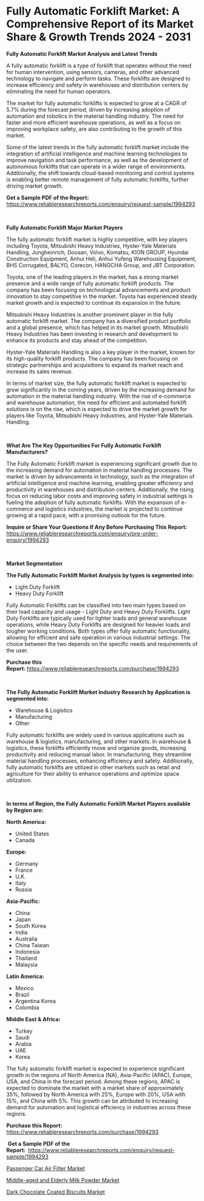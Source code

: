 <p><h1>Fully Automatic Forklift Market: A Comprehensive Report of its Market Share & Growth Trends 2024 - 2031</h1></p><p><strong>Fully Automatic Forklift Market Analysis and Latest Trends</strong></p>
<p><p>A fully automatic forklift is a type of forklift that operates without the need for human intervention, using sensors, cameras, and other advanced technology to navigate and perform tasks. These forklifts are designed to increase efficiency and safety in warehouses and distribution centers by eliminating the need for human operators.</p><p>The market for fully automatic forklifts is expected to grow at a CAGR of 5.7% during the forecast period, driven by increasing adoption of automation and robotics in the material handling industry. The need for faster and more efficient warehouse operations, as well as a focus on improving workplace safety, are also contributing to the growth of this market.</p><p>Some of the latest trends in the fully automatic forklift market include the integration of artificial intelligence and machine learning technologies to improve navigation and task performance, as well as the development of autonomous forklifts that can operate in a wider range of environments. Additionally, the shift towards cloud-based monitoring and control systems is enabling better remote management of fully automatic forklifts, further driving market growth.</p></p>
<p><strong>Get a Sample PDF of the Report:&nbsp;</strong> <a href="https://www.reliableresearchreports.com/enquiry/request-sample/1994293">https://www.reliableresearchreports.com/enquiry/request-sample/1994293</a></p>
<p>&nbsp;</p>
<p><strong>Fully Automatic Forklift Major Market Players</strong></p>
<p><p>The fully automatic forklift market is highly competitive, with key players including Toyota, Mitsubishi Heavy Industries, Hyster-Yale Materials Handling, Jungheinrich, Doosan, Volvo, Komatsu, KION GROUP, Hyundai Construction Equipment, Anhui Heli, Anhui Yufeng Warehousing Equipment, BHS Corrugated, BALYO, Corecon, HANGCHA Group, and JBT Corporation.</p><p>Toyota, one of the leading players in the market, has a strong market presence and a wide range of fully automatic forklift products. The company has been focusing on technological advancements and product innovation to stay competitive in the market. Toyota has experienced steady market growth and is expected to continue its expansion in the future.</p><p>Mitsubishi Heavy Industries is another prominent player in the fully automatic forklift market. The company has a diversified product portfolio and a global presence, which has helped in its market growth. Mitsubishi Heavy Industries has been investing in research and development to enhance its products and stay ahead of the competition.</p><p>Hyster-Yale Materials Handling is also a key player in the market, known for its high-quality forklift products. The company has been focusing on strategic partnerships and acquisitions to expand its market reach and increase its sales revenue.</p><p>In terms of market size, the fully automatic forklift market is expected to grow significantly in the coming years, driven by the increasing demand for automation in the material handling industry. With the rise of e-commerce and warehouse automation, the need for efficient and automated forklift solutions is on the rise, which is expected to drive the market growth for players like Toyota, Mitsubishi Heavy Industries, and Hyster-Yale Materials Handling.</p></p>
<p>&nbsp;</p>
<p><strong>What Are The Key Opportunities For Fully Automatic Forklift Manufacturers?</strong></p>
<p><p>The Fully Automatic Forklift market is experiencing significant growth due to the increasing demand for automation in material handling processes. The market is driven by advancements in technology, such as the integration of artificial intelligence and machine learning, enabling greater efficiency and productivity in warehouses and distribution centers. Additionally, the rising focus on reducing labor costs and improving safety in industrial settings is fueling the adoption of fully automatic forklifts. With the expansion of e-commerce and logistics industries, the market is projected to continue growing at a rapid pace, with a promising outlook for the future.</p></p>
<p><strong>Inquire or Share Your Questions If Any Before Purchasing This Report:</strong> <a href="https://www.reliableresearchreports.com/enquiry/pre-order-enquiry/1994293">https://www.reliableresearchreports.com/enquiry/pre-order-enquiry/1994293</a></p>
<p>&nbsp;</p>
<p><strong>Market Segmentation</strong></p>
<p><strong>The Fully Automatic Forklift Market Analysis by types is segmented into:</strong></p>
<p><ul><li>Light Duty Forklift</li><li>Heavy Duty Forklift</li></ul></p>
<p><p>Fully Automatic Forklifts can be classified into two main types based on their load capacity and usage - Light Duty and Heavy Duty Forklifts. Light Duty Forklifts are typically used for lighter loads and general warehouse operations, while Heavy Duty Forklifts are designed for heavier loads and tougher working conditions. Both types offer fully automatic functionality, allowing for efficient and safe operation in various industrial settings. The choice between the two depends on the specific needs and requirements of the user.</p></p>
<p><strong>Purchase this Report:&nbsp;</strong><a href="https://www.reliableresearchreports.com/purchase/1994293">https://www.reliableresearchreports.com/purchase/1994293</a></p>
<p>&nbsp;</p>
<p><strong>The Fully Automatic Forklift Market Industry Research by Application is segmented into:</strong></p>
<p><ul><li>Warehouse & Logistics</li><li>Manufacturing</li><li>Other</li></ul></p>
<p><p>Fully automatic forklifts are widely used in various applications such as warehouse & logistics, manufacturing, and other markets. In warehouse & logistics, these forklifts efficiently move and organize goods, increasing productivity and reducing manual labor. In manufacturing, they streamline material handling processes, enhancing efficiency and safety. Additionally, fully automatic forklifts are utilized in other markets such as retail and agriculture for their ability to enhance operations and optimize space utilization.</p></p>
<p>&nbsp;</p>
<p><strong>In terms of Region, the Fully Automatic Forklift Market Players available by Region are:</strong></p>
<p>
    <p> <strong> North America: </strong>
        <ul>
            <li>United States</li>
            <li>Canada</li>
        </ul>
        </p> 
    <p> <strong> Europe: </strong>
        <ul>
            <li>Germany</li>
            <li>France</li>
            <li>U.K.</li>
            <li>Italy</li>
            <li>Russia</li>
        </ul>
        </p> 
    <p> <strong> Asia-Pacific: </strong>
        <ul>
            <li>China</li>
            <li>Japan</li>
            <li>South Korea</li>
            <li>India</li>
            <li>Australia</li>
            <li>China Taiwan</li>
            <li>Indonesia</li>
            <li>Thailand</li>
            <li>Malaysia</li>
        </ul>
        </p> 
    <p> <strong> Latin America: </strong>
        <ul>
            <li>Mexico</li>
            <li>Brazil</li>
            <li>Argentina Korea</li>
            <li>Colombia</li>
        </ul>
        </p> 
    <p> <strong> Middle East & Africa: </strong>
        <ul>
            <li>Turkey</li>
            <li>Saudi</li>
            <li>Arabia</li>
            <li>UAE</li>
            <li>Korea</li>
        </ul>
    </p>
    </p>
<p><p>The fully automatic forklift market is expected to experience significant growth in the regions of North America (NA), Asia-Pacific (APAC), Europe, USA, and China in the forecast period. Among these regions, APAC is expected to dominate the market with a market share of approximately 35%, followed by North America with 25%, Europe with 20%, USA with 15%, and China with 5%. This growth can be attributed to increasing demand for automation and logistical efficiency in industries across these regions.</p></p>
<p><strong>Purchase this Report: </strong><a href="https://www.reliableresearchreports.com/purchase/1994293">https://www.reliableresearchreports.com/purchase/1994293</a></p>
<p>&nbsp;<strong>Get a Sample PDF of the Report:&nbsp;&nbsp;</strong><a href="https://www.reliableresearchreports.com/enquiry/request-sample/1994293">https://www.reliableresearchreports.com/enquiry/request-sample/1994293</a></p>
<p><strong></strong></p>
<p><p><a href="https://view.publitas.com/reportprime-1/passenger-car-air-filter-market-research-report-unlocks-analysis-on-the-market-financial-status-market-size-and-market-revenue-upto-2030/">Passenger Car Air Filter Market</a></p><p><a href="https://view.publitas.com/reportprime-1/middle-aged-and-elderly-milk-powder-market-offer-valuable-insights-into-market-size-market-share-market-trends-and-projections-spanning-from-2023-to-2030/">Middle-aged and Elderly Milk Powder Market</a></p><p><a href="https://view.publitas.com/reportprime-1/dark-chocolate-coated-biscuits-market-challenges-opportunities-and-growth-drivers-and-major-market-players-forecasted-for-period-from-2023-2030/">Dark Chocolate Coated Biscuits Market</a></p></p>